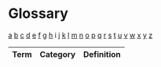 # Glossary

[a](../glossary.md) [b](b.md) [c](c.md) [d](d.md) [e](e.md) [f](f.md) [g](g.md) [h](h.md) i [j](j.md) [k](k.md) [l](l.md) [m](m.md) [n](n.md) [o](o.md) [p](p.md) [q](q.md) [r](r.md) [s](s.md) [t](t.md) [u](u.md) [v](v.md) [w](w.md) [x](x.md) [y](y.md) [z](z.md)

| Term | Category | Definition |
| ---- | -------- | ---------- |

